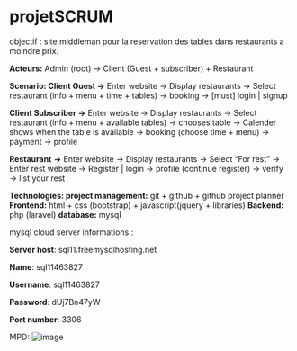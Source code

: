 # projetSCRUM
objectif : site middleman pour la reservation des tables dans restaurants a moindre prix.

**Acteurs:** Admin (root) → Client (Guest + subscriber) + Restaurant 

**Scenario: 
Client Guest →** Enter website → Display restaurants →  Select restaurant (info + menu + time + tables) → booking → [must] login | signup

**Client Subscriber →** Enter website → Display restaurants →  Select restaurant (info + menu + available tables) → chooses table → Calender shows when the table is available → booking (choose time + menu) → payment → profile

**Restaurant** **→** Enter website → Display restaurants →  Select “For rest” → Enter rest website → Register | login → profile (continue register) → verify  → list your rest

**Technologies: 
project management:** git + github + github project planner
**Frontend:** html + css (bootstrap) + javascript(jquery + libraries)
**Backend:** php (laravel)
**database:** mysql

mysql cloud server informations :

**Server host**: sql11.freemysqlhosting.net

**Name**: sql11463827

**Username**: sql11463827

**Password**: dUj7Bn47yW

**Port number**: 3306

MPD:
![image](https://user-images.githubusercontent.com/73041562/148466372-50b1b389-efac-4567-9c8a-9be6f2af9230.png)


